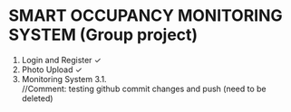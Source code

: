 # SMART OCCUPANCY MONITORING SYSTEM (Group project)

1. Login and Register     ✓
2. Photo Upload           ✓
3. Monitoring System 
  3.1.  
//Comment: testing github commit changes and push (need to be deleted)

